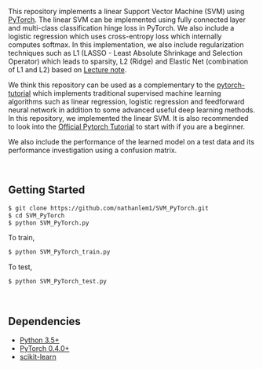 This repository implements a linear Support Vector Machine (SVM) using [PyTorch](https://github.com/pytorch/pytorch). The linear SVM can be implemented using fully connected layer and multi-class
classification hinge loss in PyTorch. We also include a logistic regression which uses cross-entropy loss which internally
computes softmax. In this implementation, we also include regularization techniques such as L1 (LASSO - Least Absolute Shrinkage and Selection Operator)
which leads to sparsity, L2 (Ridge) and Elastic Net (combination of L1 and L2) based on [Lecture note](http://cs231n.stanford.edu/slides/2020/lecture_3.pdf). 

We think this repository can be used as a complementary to the [pytorch-tutorial](https://github.com/nathanlem1/pytorch-tutorial) which implements
traditional supervised machine learning algorithms such as linear regression, logistic regression and feedforward neural 
network in addition to some advanced useful deep learning methods. In this repository, we implemented the linear SVM.  It is also recommended to look into the [Official Pytorch Tutorial](https://pytorch.org/tutorials/index.html) 
to start with if you are a beginner.

We also include the performance of the learned model on a test data and its performance investigation
using a confusion matrix.


<br/>

## Getting Started
```bash
$ git clone https://github.com/nathanlem1/SVM_PyTorch.git
$ cd SVM_PyTorch
$ python SVM_PyTorch.py
```
To train,
```bash
$ python SVM_PyTorch_train.py
```
To test,
```bash
$ python SVM_PyTorch_test.py
```

<br/>

## Dependencies
* [Python 3.5+](https://www.python.org/downloads/)
* [PyTorch 0.4.0+](http://pytorch.org/)
* [scikit-learn](https://scikit-learn.org/stable/)




